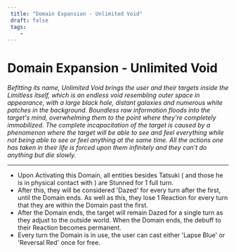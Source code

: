 ```yaml
---
 title: "Domain Expansion - Unlimited Void"
 draft: false
 tags:
    -
---
```

# Domain Expansion - Unlimited Void
_Befitting its name, Unlimited Void brings the user and their targets inside the Limitless itself, which is an endless void resembling outer space in appearance, with a large black hole, distant galaxies and numerous white patches in the background. Boundless raw information floods into the target's mind, overwhelming them to the point where they're completely immobilized._ _The complete incapacitation of the target is caused by a phenomenon where the target will be able to see and feel everything while not being able to see or feel anything at the same time. All the actions one has taken in their life is forced upon them infinitely and they can't do anything but die slowly._

----------------------------------------------------------------------------------------------------------------------------------

- Upon Activating this Domain, all entities besides Tatsuki ( and those he is in physical contact with ) are Stunned for 1 full turn.
- After this, they will be considered 'Dazed' for every turn after the first, until the Domain ends. As well as this, they lose 1 Reaction for every turn that they are within the Domain past the first.
- After the Domain ends, the target will remain Dazed for a single turn as they adjust to the outside world. When the Domain ends, the debuff to their Reaction becomes permanent.
- Every turn the Domain is in use, the user can cast either 'Lapse Blue' or 'Reversal Red' once for free.